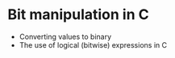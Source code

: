 # Bit manipulation in C
- Converting values to binary
- The use of logical (bitwise) expressions in C
